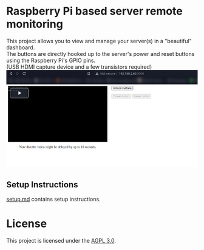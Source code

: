 # Raspberry Pi based server remote monitoring
This project allows you to view and manage your server(s) in a "beautiful" dashboard. \
The buttons are directly hooked up to the server's power and reset buttons using the Raspberry Pi's GPIO pins. \
(USB HDMI capture device and a few transistors required) \
![](assets/dashboard.png)

## Setup Instructions
[setup.md](./setup.md) contains setup instructions.

# License
This project is licensed under the [AGPL 3.0](./LICENSE).
